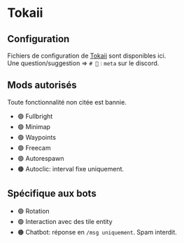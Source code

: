 # Tokaii

## Configuration
Fichiers de configuration de [Tokaii](tokaii.fr) sont disponibles ici.  
Une question/suggestion => `# 📡︱meta` sur le discord.

## Mods autorisés
Toute fonctionnalité non citée est bannie.

- 🟢 Fullbright
- 🟢 Minimap
- 🟢 Waypoints
- 🟢 Freecam
- 🟢 Autorespawn
- 🟠 Autoclic: interval fixe uniquement.

## Spécifique aux bots
- 🟢 Rotation
- 🟢 Interaction avec des tile entity
- 🟠 Chatbot: réponse en `/msg uniquement`. Spam interdit.
